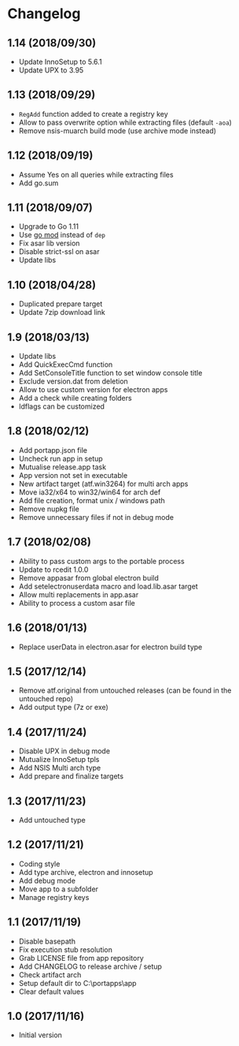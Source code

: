 # Changelog

## 1.14 (2018/09/30)

* Update InnoSetup to 5.6.1
* Update UPX to 3.95

## 1.13 (2018/09/29)

* `RegAdd` function added to create a registry key
* Allow to pass overwrite option while extracting files (default `-aoa`)
* Remove nsis-muarch build mode (use archive mode instead)

## 1.12 (2018/09/19)

* Assume Yes on all queries while extracting files
* Add go.sum

## 1.11 (2018/09/07)

* Upgrade to Go 1.11
* Use [go mod](https://golang.org/cmd/go/#hdr-Module_maintenance) instead of `dep`
* Fix asar lib version
* Disable strict-ssl on asar
* Update libs

## 1.10 (2018/04/28)

* Duplicated prepare target
* Update 7zip download link

## 1.9 (2018/03/13)

* Update libs
* Add QuickExecCmd function
* Add SetConsoleTitle function to set window console title
* Exclude version.dat from deletion
* Allow to use custom version for electron apps
* Add a check while creating folders
* ldflags can be customized

## 1.8 (2018/02/12)

* Add portapp.json file
* Uncheck run app in setup
* Mutualise release.app task
* App version not set in executable
* New artifact target (atf.win3264) for multi arch apps
* Move ia32/x64 to win32/win64 for arch def
* Add file creation, format unix / windows path
* Remove nupkg file
* Remove unnecessary files if not in debug mode

## 1.7 (2018/02/08)

* Ability to pass custom args to the portable process
* Update to rcedit 1.0.0
* Remove appasar from global electron build
* Add setelectronuserdata macro and load.lib.asar target
* Allow multi replacements in app.asar
* Ability to process a custom asar file

## 1.6 (2018/01/13)

* Replace userData in electron.asar for electron build type

## 1.5 (2017/12/14)

* Remove atf.original from untouched releases (can be found in the untouched repo)
* Add output type (7z or exe)

## 1.4 (2017/11/24)

* Disable UPX in debug mode
* Mutualize InnoSetup tpls
* Add NSIS Multi arch type
* Add prepare and finalize targets

## 1.3 (2017/11/23)

* Add untouched type

## 1.2 (2017/11/21)

* Coding style
* Add type archive, electron and innosetup
* Add debug mode
* Move app to a subfolder
* Manage registry keys

## 1.1 (2017/11/19)

* Disable basepath
* Fix execution stub resolution
* Grab LICENSE file from app repository
* Add CHANGELOG to release archive / setup
* Check artifact arch
* Setup default dir to C:\portapps\app
* Clear default values

## 1.0 (2017/11/16)

* Initial version
